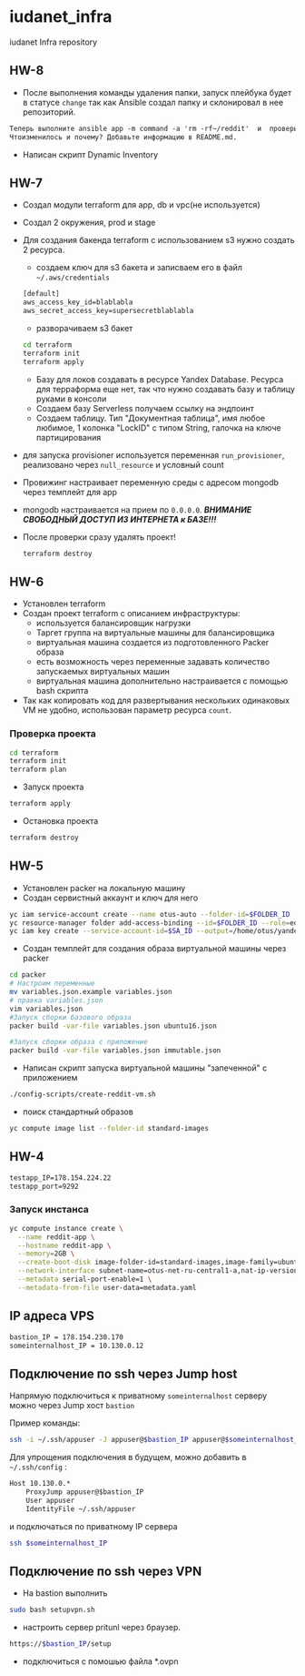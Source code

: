 # iudanet_infra

iudanet Infra repository

## HW-8

* После выполнения команды удаления папки, запуск плейбука будет в статусе `change` так как Ansible создал папку и склонировал в нее репозиторий.

```txt
Теперь выполните ansible app -m command -a 'rm -rf~/reddit'  и  проверьте  еще  раз  выполнение  плейбука.
Чтоизменилось и почему? Добавьте информацию в README.md.
```

* Написан скрипт Dynamic Inventory

## HW-7

* Создал модули terraform для app, db и vpc(не используется)
* Создал 2 окружения, prod и stage

* Для создания  бакенда terraform с использованием s3 нужно создать 2 ресурса.
  * создаем ключ для s3 бакета и записваем его в файл ```~/.aws/credentials ```

  ```txt
  [default]
  aws_access_key_id=blablabla
  aws_secret_access_key=supersecretblablabla
  ```

  * разворачиваем s3 бакет

  ```bash
  cd terraform
  terraform init
  terraform apply
  ```

  * Базу для локов создавать в ресурсе Yandex Database. Ресурса для терраформа еще нет, так что нужно создавать базу и таблицу руками в консоли
  * Создаем базу Serverless получаем ссылку на эндпоинт
  * Создаем таблицу. Тип "Документная таблица", имя любое любимое, 1 колонка "LockID" с типом String, галочка на ключе партицирования

* для запуска provisioner используется переменная ```run_provisioner```, реализовано через ```null_resource``` и условный count
* Провижинг настраивает переменную среды c адресом mongodb через темплейт для app
* mongodb настраивается на прием по ```0.0.0.0```. ***ВНИМАНИЕ СВОБОДНЫЙ ДОСТУП ИЗ ИНТЕРНЕТА к БАЗЕ!!!***
* После проверки сразу удалять проект!

  ```bash
  terraform destroy
  ```

## HW-6

* Установлен terraform
* Создан проект terraform с описанием инфраструктуры:
  * используется балансировщик нагрузки
  * Таргет группа на виртуальные машины для балансировщика
  * виртуальная машина создается из подготовленного Packer образа
  * есть возможность через переменные задавать количество запускаемых виртуальных машин
  * виртуальная машина дополнительно настраивается с помощью bash скрипта
* Так как копировать код для развертывания нескольких одинаковых VM не удобно, использован параметр ресурса ```count```.

### Проверка проекта

```bash
cd terraform
terraform init
terraform plan
```

* Запуск проекта

```bash
terraform apply
```

* Остановка проекта

```bash
terraform destroy
```

## HW-5

* Установлен packer на локальную машину
* Создан сервистный аккаунт и ключ для него

```bash
yc iam service-account create --name otus-auto --folder-id=$FOLDER_ID
yc resource-manager folder add-access-binding --id=$FOLDER_ID --role=editor --service-account-id=$SA_ID
yc iam key create --service-account-id=$SA_ID --output=/home/otus/yandex-cloud/otus-auto.key.json
```

* Создан темплейт для создания образа виртуальной машины через packer

```bash
cd packer
# Настроим переменные
mv variables.json.example variables.json
# правка variables.json
vim variables.json
#Запуск сборки базового образа
packer build -var-file variables.json ubuntu16.json

#Запуск сборки образа с приложение
packer build -var-file variables.json immutable.json
```

* Написан скрипт запуска виртуальной машины "запеченной" с приложением

```bash
./config-scripts/create-reddit-vm.sh
```

* поиск стандартный образов

```bash
yc compute image list --folder-id standard-images
```

## HW-4

```txt
testapp_IP=178.154.224.22
testapp_port=9292
```

### Запуск инстанса

```bash
yc compute instance create \
  --name reddit-app \
  --hostname reddit-app \
  --memory=2GB \
  --create-boot-disk image-folder-id=standard-images,image-family=ubuntu-1604-lts,size=10GB \
  --network-interface subnet-name=otus-net-ru-central1-a,nat-ip-version=ipv4 \
  --metadata serial-port-enable=1 \
  --metadata-from-file user-data=metadata.yaml
```

## IP адреса VPS

```txt
bastion_IP = 178.154.230.170
someinternalhost_IP = 10.130.0.12
```

## Подключение по ssh через Jump host

Напрямую подключиться к приватному ```someinternalhost``` серверу можно через Jump хост ```bastion```

Пример команды:

```bash
ssh -i ~/.ssh/appuser -J appuser@$bastion_IP appuser@$someinternalhost_IP
```

Для упрощения подключения в будущем, можно добавить в ```~/.ssh/config``` :

```txt
Host 10.130.0.*
    ProxyJump appuser@$bastion_IP
    User appuser
    IdentityFile ~/.ssh/appuser
```

и подключаться по приватному IP сервера

```bash
ssh $someinternalhost_IP
```

## Подключение по ssh через VPN

* На bastion выполнить

```bash
sudo bash setupvpn.sh
```

* настроить сервер pritunl через браузер.

```bash
https://$bastion_IP/setup
```

* подключиться с помошью файла *.ovpn
